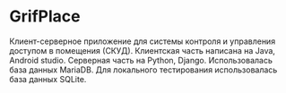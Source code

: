 # GrifPlace
Клиент-серверное приложение для системы контроля и управления доступом в помещения (СКУД). Клиентская часть написана на Java, Android studio. Серверная часть на Python, Django. Использовалась база данных MariaDB. Для локального тестирования использовалась база данных SQLite.
